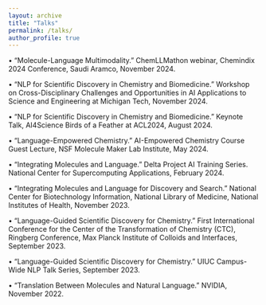 ```yaml
---
layout: archive
title: "Talks"
permalink: /talks/
author_profile: true
---
```


• “Molecule-Language Multimodality.” ChemLLMathon webinar, Chemindix 2024 Conference, Saudi Aramco, 
November 2024.  

• “NLP for Scientific Discovery in Chemistry and Biomedicine.” Workshop on Cross-Disciplinary Challenges and 
Opportunities in AI Applications to Science and Engineering at Michigan Tech, November 2024.  

• “NLP for Scientific Discovery in Chemistry and Biomedicine.” Keynote Talk, AI4Science Birds of a Feather at 
ACL2024, August 2024.  

• “Language-Empowered Chemistry.” AI-Empowered Chemistry Course Guest Lecture, NSF Molecule Maker Lab 
Institute, May 2024.  

• “Integrating Molecules and Language.” Delta Project AI Training Series. National Center for Supercomputing 
Applications, February 2024.  

• “Integrating Molecules and Language for Discovery and Search.” National Center for Biotechnology Information, 
National Library of Medicine, National Institutes of Health, November 2023.  

• “Language-Guided Scientific Discovery for Chemistry.” First International Conference for the Center of the 
Transformation of Chemistry (CTC), Ringberg Conference, Max Planck Institute of Colloids and Interfaces, 
September 2023.  

• “Language-Guided Scientific Discovery for Chemistry.” UIUC Campus-Wide NLP Talk Series, September 2023.  

• “Translation Between Molecules and Natural Language.” NVIDIA, November 2022.  

